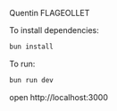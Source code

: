 Quentin FLAGEOLLET

To install dependencies:
```sh
bun install
```

To run:
```sh
bun run dev
```

open http://localhost:3000

